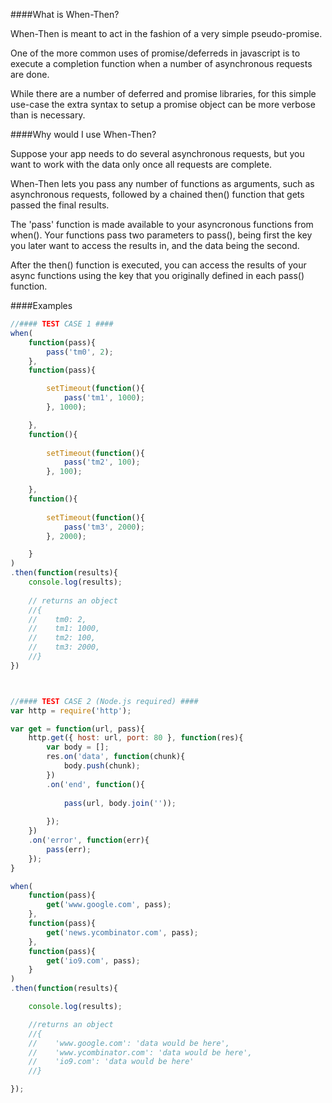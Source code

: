 ####What is When-Then?

When-Then is meant to act in the fashion of a very simple pseudo-promise.

One of the more common uses of promise/deferreds in javascript is to execute a completion function when a number of asynchronous requests are done. 

While there are a number of deferred and promise libraries, for this simple use-case the extra syntax to setup a promise object can be more verbose than is necessary.


####Why would I use When-Then?

Suppose your app needs to do several asynchronous requests, but you want to work with the data only once all requests are complete.

When-Then lets you pass any number of functions as arguments, such as asynchronous requests, followed by a chained then() function that gets passed the final results.

The 'pass' function is made available to your asyncronous functions from when(). Your functions pass two parameters to pass(), being first the key you later want to access the results in, and the data being the second.

After the then() function is executed, you can access the results of your async functions using the key that you originally defined in each pass() function.

####Examples
```javascript
//#### TEST CASE 1 ####
when(
    function(pass){
        pass('tm0', 2);
    },
    function(pass){

        setTimeout(function(){
            pass('tm1', 1000);
        }, 1000);

    },
    function(){
        
        setTimeout(function(){
            pass('tm2', 100);
        }, 100);

    },
    function(){
        
        setTimeout(function(){
            pass('tm3', 2000);
        }, 2000);

    }
)
.then(function(results){
    console.log(results);
    
    // returns an object 
    //{
    //    tm0: 2,
    //    tm1: 1000,
    //    tm2: 100,
    //    tm3: 2000,
    //}
})



//#### TEST CASE 2 (Node.js required) ####
var http = require('http');

var get = function(url, pass){
    http.get({ host: url, port: 80 }, function(res){
        var body = [];
        res.on('data', function(chunk){
            body.push(chunk);
        })
        .on('end', function(){
            
            pass(url, body.join(''));
            
        });
    })
    .on('error', function(err){
        pass(err);
    });
}

when( 
    function(pass){
        get('www.google.com', pass);
    },
    function(pass){
        get('news.ycombinator.com', pass);
    },
    function(pass){
        get('io9.com', pass);
    }
)
.then(function(results){

    console.log(results);

    //returns an object
    //{
    //    'www.google.com': 'data would be here',
    //    'www.ycombinator.com': 'data would be here',
    //    'io9.com': 'data would be here'
    //}

});
```